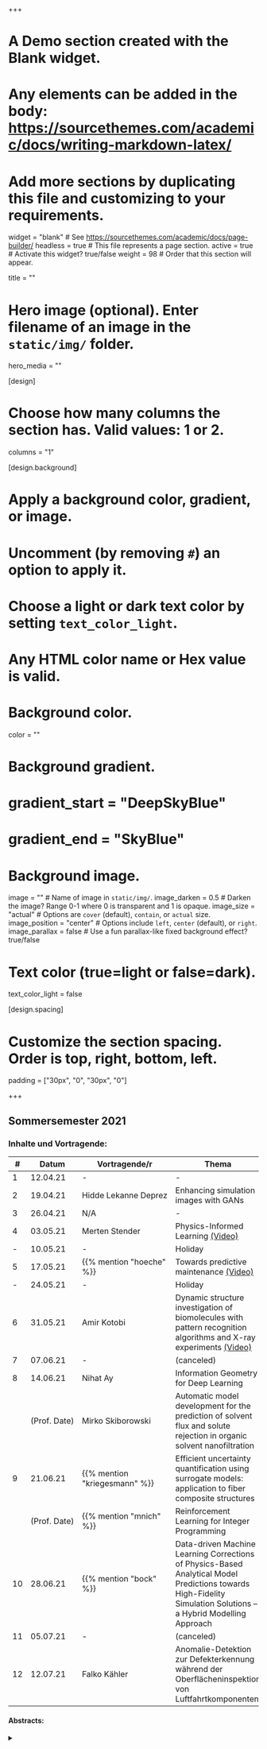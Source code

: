 +++
# A Demo section created with the Blank widget.
# Any elements can be added in the body: https://sourcethemes.com/academic/docs/writing-markdown-latex/
# Add more sections by duplicating this file and customizing to your requirements.

widget = "blank"  # See https://sourcethemes.com/academic/docs/page-builder/
headless = true  # This file represents a page section.
active = true  # Activate this widget? true/false
weight = 98  # Order that this section will appear.

title = ""

# Hero image (optional). Enter filename of an image in the `static/img/` folder.
hero_media = ""

[design]
  # Choose how many columns the section has. Valid values: 1 or 2.
  columns = "1"

  
[design.background]
  # Apply a background color, gradient, or image.
  #   Uncomment (by removing `#`) an option to apply it.
  #   Choose a light or dark text color by setting `text_color_light`.
  #   Any HTML color name or Hex value is valid.

  # Background color.
  color = ""
  
  # Background gradient.
  # gradient_start = "DeepSkyBlue"
  # gradient_end = "SkyBlue"
  
  # Background image.
  image = ""  # Name of image in `static/img/`.
  image_darken = 0.5  # Darken the image? Range 0-1 where 0 is transparent and 1 is opaque.
  image_size = "actual"  #  Options are `cover` (default), `contain`, or `actual` size.
  image_position = "center"  # Options include `left`, `center` (default), or `right`.
  image_parallax = false  # Use a fun parallax-like fixed background effect? true/false

  # Text color (true=light or false=dark).
  text_color_light = false

[design.spacing]
  # Customize the section spacing. Order is top, right, bottom, left.
  padding = ["30px", "0", "30px", "0"]



+++

## Sommersemester 2021

### Inhalte und Vortragende:

| # | Datum | Vortragende/r | Thema |
| --- | ---  | --- | --- |
| 1 | 12.04.21 | - | - |
| 2 | 19.04.21 | Hidde&nbsp;Lekanne&nbsp;Deprez | Enhancing simulation images with GANs |
| 3 | 26.04.21 | N/A | - |
| 4 | 03.05.21 | Merten&nbsp;Stender | Physics-Informed Learning [(Video)](https://webcast.tu-harburg.de/Mediasite/Play/3368465b1d894ff0815ef450fd0027061d) |
| - | 10.05.21 | - | Holiday |
| 5 | 17.05.21 | {{% mention "hoeche" %}} | Towards predictive maintenance [(Video)](https://webcast.tu-harburg.de/Mediasite/Play/f9a4fdc1ca9043bba1d831414264f26c1d) |
| - | 24.05.21 | - | Holiday |
| 6 | 31.05.21 | Amir&nbsp;Kotobi | Dynamic structure investigation of biomolecules with pattern recognition algorithms and X-ray experiments [(Video)](https://webcast.tu-harburg.de/Mediasite/Play/ef2f74fff5f847e78d11b208346ad0ba1d) |
| 7 | 07.06.21 | - | (canceled) |
| 8 | 14.06.21 | Nihat&nbsp;Ay | Information Geometry for Deep Learning |
|   | (Prof.&nbsp;Date) | Mirko&nbsp;Skiborowski | Automatic model development for the prediction of solvent flux and solute rejection in organic solvent nanofiltration |
| 9 | 21.06.21 | {{% mention "kriegesmann" %}} | Efficient uncertainty quantification using surrogate models: application to fiber composite structures |
|   | (Prof.&nbsp;Date) | {{% mention "mnich" %}} | Reinforcement Learning for Integer Programming |
| 10 | 28.06.21 | {{% mention "bock" %}} | Data-driven Machine Learning Corrections of Physics-Based Analytical Model Predictions towards High-Fidelity Simulation Solutions – a Hybrid Modelling Approach |
| 11 | 05.07.21 | - | (canceled) |
| 12 | 12.07.21 | Falko&nbsp;Kähler | Anomalie-Detektion zur Defekterkennung während der Oberflächeninspektion von Luftfahrtkomponenten |

#### Abstracts:

<details class="description" close><summary data-close="Show" data-open="Hide"></summary>

2. {{< hl >}}Hidde Lekanne Deprez: Enhancing simulation images with GANs{{< /hl >}} <br/>
In the Standard Platform League, certain types of annotations such as semantic segmentations, depth maps and object localization are difficult to obtain from real world recordings. The use of synthetic data could circumvent this problem as obtaining these annotations within a simulation is trivial. However, there is a catch, the reality gap makes algorithms trained on the synthetic images perform much worse in actual applications. Researchers can painstakingly implement more features to the simulation to close this gap. However, there are alternatives such as the neural networks presented here.
The CycleGan and MUNIT architectures are able to make a domain translation, maintaining semantic information but changing the style, without any labels or matchings. This could mean that a translation between simulation and real images is possible as long as we have images of both domains. For my bachelor thesis I experimented with using these two neural networks to make this translation and my insights are presented in this talk. 

3. {{< hl >}}N/A{{< /hl >}} <br/>

4. {{< hl >}}Merten Stender: Physics-Informed Learning{{< /hl >}} <br/>
Machine Learning and Deep Learning have brought disruptive innovations to many fields since 2012. Today the application of those data-driven, and mostly black-box type models,  can be regarded state-of-the-art in many scientific disciplines. However, the question of knowledge conservation arises: how to bring prior knowledge from generations of research and experience into the modeling process? 
This talk summarizes recent advances, lines of research and perspectives on “Physics-Informed Learning”, which is an umbrella term for blending first principles into evidence-based and data-driven models. Particular focus is put on engineering vibrations and spatio-temporal dynamics, e.g. water waves. 

5. {{< hl >}}{{% mention "hoeche" %}}: Towards predictive maintenance{{< /hl >}} <br/>
Sustainable engineering requires reliable and plannable material behaviour in critical working environments like offshore. The extension of digital-twins towards virtual engineering assisted circular economy therefore needs computational models that enable the calculation of maintenance intervals or even the material condition at the end of its service life. 
The talk outlines how the combination of AI tools, data based models and physics based models facilitate predictive maintenance for metallic engineering materials exposed to severe conditions in-service. Aspects related to uncertainty, data availability or validation will be discussed. 

6. {{< hl >}}Amir Kotobi: Dynamic structure investigation of biomolecules with pattern recognition algorithms and X-ray experiments{{< /hl >}} <br/>
The biological functions of macromolecular systems, such as peptides and proteins, are largely defined by their spatial and electronic structures and thus it is of great importance to have high resolution view over these structures. Dynamic structure investigation of biomolecules with advanced molecular dynamic simulations and machine learning approaches on the basis of free energy calculations can give valuable opportunity in analysing the trajectories.

8. {{< hl >}}Prof. Date: Nihat Ay: Information Geometry for Deep Learning{{< /hl >}} <br/>
In the first part of my presentation I will highlight the importance of the geometric perspective when dealing with learning systems. Information geometry offers a general framework for the identification of natural geometric structures for learning. The impact of this approach has been demonstrated in terms of the natural gradient method, one of the most prominent information-geometric methods within the field of machine learning. It was proposed by Amari in 1998 and uses the Fisher-Rao metric as a Riemannian metric for the definition of a gradient within optimisation tasks. Since then it proved to be extremely efficient in the context of neural networks, reinforcement learning, and robotics. However, training deep neural networks with this method remains a difficult task. I will present recent results that allow us to greatly simplify the natural gradient for deep learning. I will conclude my talk with an outline of further applications and extensions of information geometry that are particularly important for mathematical data science. <br/>
<br/>
{{< hl >}}Prof. Date: Mirko Skiborowski: Automatic model development for the prediction of solvent flux and solute rejection in organic solvent nanofiltration{{< /hl >}} <br/>
Affinity-based membrane separations offer a high potential for improving the energy efficiency of classical thermal separation processes. This is particularly true for pressure-driven membrane processes like organic solvent nanofiltration (OSN). However, OSN is rarely considered during conceptual process design, due to the absence of reliable models for quantitative predictions of the separation performance in different chemical systems. Commonly, a suitable membrane is first screened from a number of candidates in a series of initial experiments while a performance model of the most promising membrane is further derived for the specific application building on lab experiments and parameter regression for classical solution-diffusion or pore-flow models. Hence, the evaluation of OSN is usually requiring tedious experimental studies. In order to allow for an appropriate model-based assessment membrane-specific predictive models can be developed by means of an optimization-based data-driven approach. For this purpose a combination of genetic programming with deterministic global optimization for parameter regression and identifiability analysis is proposed, which automatically identifies suitable model structures and parametrization. For flux and rejection models for OSN, different descriptors that account for physical and chemical properties of the solutes and the solvents are correlated to experimentally measured data of different solutes and solvents. The resulting models allow for a quantitative analysis of the main performance metrics of the specific membrane for a certain chemical system as well as the most interesting application ranges on the basis of the decisive molecular descriptors that show a significant impact according to the derived model.

9. {{< hl >}}Prof. Date: {{% mention "kriegesmann" %}}: Efficient uncertainty quantification using surrogate models: application to fiber composite structures{{< /hl >}} <br/>
Uncertainty quantification in engineering sciences takes into account the uncertainties that may exist and affect a certain physical system in an a priori unknown manner. If the input parameters of a system or model are subject to stochastic scatter, then also the output parameters (i.e. objective values) scatter randomly. The stochastic distribution of an objective value can be determined with uncertainty quantification methods such as Monte Carlo simulations. This requires a multitude of evaluations of the underlying model (up to 103, 106). Hence, this approach is infeasible for computationally demanding models. For such applications, surrogate models, like artificial neural networks, Kriging and polynomial chaos expansions, can be first trained with a small amount of model evaluations and then used as a proxy instead of the expensive model. <br/>
In the current talk, this procedure is demonstrated by the example of fiber composite structures. Here, the random objective functions are the strength and the stiffness of a component. Random input parameters are (amongst others) material properties, geometric deviations and manufacturing defects. Some random input parameters can only be modelled on a smaller scale than the whole component. Therefore, surrogate-boosted Monte Carlo simulations are performed on different scales and the results in each case are propagated to the higher scale. Strength however can hardly be approximated with standard surrogate models. Here, hierarchical surrogate models are used, which link models of different fidelity, to still allow for an efficient and accurate prediction of the stochastic distribution of strength properties. <br/>
<br/>
{{< hl >}}Prof. Date: {{% mention "mnich" %}}: Reinforcement Learning for Integer Programming{{< /hl >}} <br/>
The integer programming problem is one of the most fundamental problems in combinatorial optimization, where one seeks an optimal solution among a finite, but usually extremely large set of discrete alternatives. Integer programs are ubiquitous in engineering and industrial applications, as they can model a large variety of highly complex tasks by means of discrete variables which are tight together through constraints. Powerful commercial solvers exists, which can solve large-scale instances with thousands of variables generally quite fast, but there are still several important integer programming models which cannot be solved at all. Theoretical and design and analysis of integer programming algorithms usually fails to explain both the successes, and the failures, of industrial solvers, as worst-case run times of those algorithms are often super-exponential in the number of variables. We discuss novel approaches based on methods of reinforcement learning to attack some of the most prominent integer programming models for which classical methods suffer from expensive time and memory usage, talking about their advantages and limitations.

10. {{< hl >}}{{% mention "bock" %}}: Data-driven Machine Learning Corrections of Physics-Based Analytical Model Predictions towards High-Fidelity Simulation Solutions – a Hybrid Modelling Approach{{< /hl >}} <br/>
N/A

</details>

